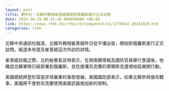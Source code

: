 ```yaml
---
layout: post
title: 朝中社：北韓外務相崔善姬開始對俄羅斯進行正式訪問
date: 2024-10-29 06:35:46.000000000 +08:00
link: https://news.rthk.hk/rthk/ch/component/k2/1776624-20241029.htm
categories: rthk
---
```


北韓中央通訊社報道，北韓外務相崔善姬昨日從平壤出發，開始對俄羅斯進行正式訪問。報道未有提及崔善姬這次外訪的詳情。

崔善姬訪俄之際，北約秘書長呂特表示，在與南韓情報及國防官員舉行會議後，他確認北韓軍隊已經部署到俄羅斯，並在接壤烏克蘭的庫爾斯克邊境地區展開行動。

美國總統拜登形容是非常嚴重的事態發展。美國國防部表示，如果北韓參與俄烏戰事，美國將不會對烏克蘭使用美國武器施加新的限制。
